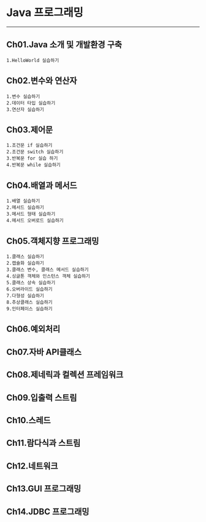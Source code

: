 # Java 프로그래밍

---

## Ch01.Java 소개 및 개발환경 구축

```
1.HelloWorld 실습하기
```

## Ch02.변수와 연산자

```
1.변수 실습하기
2.데이터 타입 실습하기
3.연산자 실습하기
```

## Ch03.제어문

```
1.조건문 if 실습하기
2.조건문 switch 실습하기
3.반복문 for 실습 하기
4.반복문 while 실습하기
```

## Ch04.배열과 메서드

```
1.배열 실습하기
2.메서드 실습하기
3.메서드 형태 실습하기
4.메서드 오버로드 실습하기
```

## Ch05.객체지향 프로그래밍

```
1.클래스 실습하기
2.캡슐화 실습하기
3.클래스 변수, 클래스 메서드 실습하기
4.싱글톤 객체와 인스턴스 객체 실습하기
5.클래스 상속 실습하기
6.오버라이드 실습하기
7.다형성 실습하기
8.추상클래스 실습하기
9.인터페이스 실습하기
```

## Ch06.예외처리
## Ch07.자바 API클래스
## Ch08.제네릭과 컬렉션 프레임워크
## Ch09.입출력 스트림
## Ch10.스레드
## Ch11.람다식과 스트림
## Ch12.네트워크
## Ch13.GUI 프로그래밍
## Ch14.JDBC 프로그래밍

